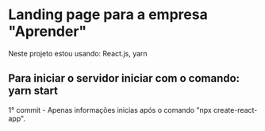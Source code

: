 # Landing page para a empresa "Aprender"

Neste projeto estou usando: React.js, yarn

## Para iniciar o servidor iniciar com o comando: yarn start 

1° commit - Apenas informações inicias após o comando "npx create-react-app".
